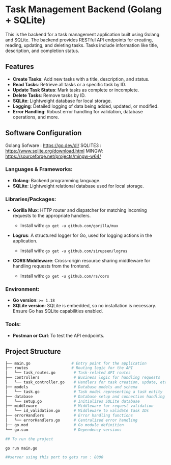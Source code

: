 # Task Management Backend (Golang + SQLite)

This is the backend for a task management application built using Golang and SQLite. The backend provides RESTful API endpoints for creating, reading, updating, and deleting tasks. Tasks include information like title, description, and completion status.

## Features

- **Create Tasks**: Add new tasks with a title, description, and status.
- **Read Tasks**: Retrieve all tasks or a specific task by ID.
- **Update Task Status**: Mark tasks as complete or incomplete.
- **Delete Tasks**: Remove tasks by ID.
- **SQLite**: Lightweight database for local storage.
- **Logging**: Detailed logging of data being added, updated, or modified.
- **Error Handling**: Robust error handling for validation, database operations, and more.

## Software Configuration

Golang Sofware : https://go.dev/dl/
SQLITE3 : https://www.sqlite.org/download.html
MINGW: https://sourceforge.net/projects/mingw-w64/

### Languages & Frameworks:
- **Golang**: Backend programming language.
- **SQLite**: Lightweight relational database used for local storage.

### Libraries/Packages:
- **Gorilla Mux**: HTTP router and dispatcher for matching incoming requests to the appropriate handlers.
  - Install with: `go get -u github.com/gorilla/mux`
  
- **Logrus**: A structured logger for Go, used for logging actions in the application.
  - Install with: `go get -u github.com/sirupsen/logrus`
  
- **CORS Middleware**: Cross-origin resource sharing middleware for handling requests from the frontend.
  - Install with: `go get -u github.com/rs/cors`

### Environment:
- **Go version**: `>= 1.18`
- **SQLite version**: SQLite is embedded, so no installation is necessary. Ensure Go has SQLite capabilities enabled.

### Tools:
- **Postman or Curl**: To test the API endpoints.

## Project Structure

```bash
├── main.go                  # Entry point for the application
├── routes                   # Routing logic for the API
│   └── task_routes.go        # Task-related API routes
├── controllers               # Business logic for handling requests
│   └── task_controller.go    # Handlers for task creation, update, etc.
├── models                    # Database models and schema
│   └── task.go               # Task model representing a task entity
├── database                  # Database setup and connection handling
│   └── setup.go              # Initializes SQLite database
├── middleware                # Middleware for request validation
│   └── id_validation.go      # Middleware to validate task IDs
├── errorHandlers             # Error handling functions
│   └── errorHandlers.go      # Centralized error handling
├── go.mod                    # Go module definition
└── go.sum                    # Dependency versions

## To run the project 

go run main.go

##server using this port to gets run : 8000